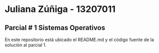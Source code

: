 # Juliana Zúñiga - 13207011
## Parcial # 1 Sistemas Operativos
En este repositorio está ubicado el README.md y el código fuente de la solución al parcial 1.
